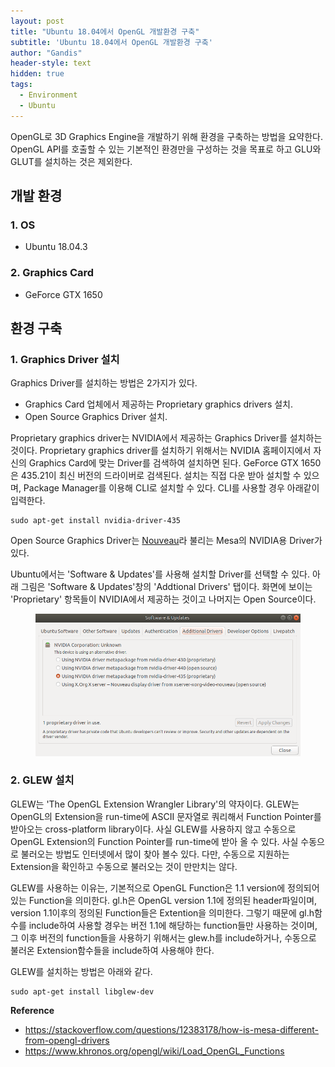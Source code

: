 ```yaml
---
layout: post
title: "Ubuntu 18.04에서 OpenGL 개발환경 구축"
subtitle: 'Ubuntu 18.04에서 OpenGL 개발환경 구축'
author: "Gandis"
header-style: text
hidden: true
tags:
  - Environment
  - Ubuntu
---
```


OpenGL로 3D Graphics Engine을 개발하기 위해 환경을 구축하는 방법을 요약한다. OpenGL API를 호출할 수 있는 기본적인 환경만을 구성하는 것을 목표로 하고 GLU와 GLUT를 설치하는 것은 제외한다.


## **개발 환경**
### **1. OS**
 - Ubuntu 18.04.3

### **2. Graphics Card**
 - GeForce GTX 1650


## **환경 구축**
### **1. Graphics Driver 설치**
Graphics Driver를 설치하는 방법은 2가지가 있다.
 - Graphics Card 업체에서 제공하는 Proprietary graphics drivers 설치.
 - Open Source Graphics Driver 설치.
 
Proprietary graphics driver는 NVIDIA에서 제공하는 Graphics Driver를 설치하는 것이다. Proprietary graphics driver를 설치하기 위해서는 NVIDIA 홈페이지에서 자신의 Graphics Card에 맞는 Driver를 검색하여 설치하면 된다. GeForce GTX 1650은 435.21이 최신 버전의 드라이버로 검색된다. 설치는 직접 다운 받아 설치할 수 있으며, Package Manager를 이용해 CLI로 설치할 수 있다. CLI를 사용할 경우 아래같이 입력한다.

~~~
sudo apt-get install nvidia-driver-435
~~~

Open Source Graphics Driver는 [Nouveau](https://nouveau.freedesktop.org/wiki/)라 불리는 Mesa의 NVIDIA용 Driver가 있다. 

Ubuntu에서는 'Software & Updates'를 사용해 설치할 Driver를 선택할 수 있다. 아래 그림은 'Software & Updates'창의 'Addtional Drivers' 탭이다. 화면에 보이는 'Proprietary' 항목들이 NVIDIA에서 제공하는 것이고 나머지는 Open Source이다.
<figure>
	<img src="/../../img/opengl_ubuntu/driver.png">
</figure>

### **2. GLEW 설치**
GLEW는 'The OpenGL Extension Wrangler Library'의 약자이다. GLEW는 OpenGL의 Extension을 run-time에 ASCII 문자열로 쿼리해서 Function Pointer를 받아오는 cross-platform library이다. 사실 GLEW를 사용하지 않고 수동으로 OpenGL Extension의 Function Pointer를 run-time에 받아 올 수 있다. 사실 수동으로 불러오는 방법도 인터넷에서 많이 찾아 볼수 있다. 다만, 수동으로 지원하는 Extension을 확인하고 수동으로 불러오는 것이 만만치는 않다. 

GLEW를 사용하는 이유는, 기본적으로 OpenGL Function은 1.1 version에 정의되어있는 Function을 의미한다. gl.h은 OpenGL version 1.1에 정의된 header파일이며, version 1.1이후의 정의된 Function들은 Extention을 의미한다. 그렇기 때문에 gl.h함수를 include하여 사용할 경우는 버전 1.1에 해당하는 function들만 사용하는 것이며, 그 이후 버전의 function들을 사용하기 위해서는 glew.h를 include하거나, 수동으로 불러온 Extension함수들을 include하여 사용해야 한다.

GLEW를 설치하는 방법은 아래와 같다.

~~~
sudo apt-get install libglew-dev
~~~

**Reference**
- https://stackoverflow.com/questions/12383178/how-is-mesa-different-from-opengl-drivers
- https://www.khronos.org/opengl/wiki/Load_OpenGL_Functions